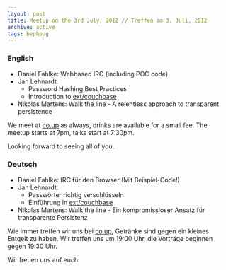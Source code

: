 ```yaml
---
layout: post
title: Meetup on the 3rd July, 2012 // Treffen am 3. Juli, 2012
archive: active
tags: bephpug
---
```


### English

 * Daniel Fahlke: Webbased IRC (including POC code)
 * Jan Lehnardt:
   * Password Hashing Best Practices
   * Introduction to [ext/couchbase](http://pecl.php.net/package/couchbase)
 * Nikolas Martens: Walk the line - A relentless approach to transparent persistence

We meet at [co.up](http://www.bephpug.de/location.html) as always, drinks are
available for a small fee. The meetup starts at 7pm, talks start at 7:30pm.

Looking forward to seeing all of you.

### Deutsch

 * Daniel Fahlke: IRC f&uuml;r den Browser (Mit Beispiel-Code!)
 * Jan Lehnardt:
   * Passw&ouml;rter richtig verschl&uuml;sseln
   * Einf&uuml;hrung in [ext/couchbase](http://pecl.php.net/package/couchbase)
 * Nikolas Martens: Walk the line - Ein kompromissloser Ansatz für transparente Persistenz

Wie immer treffen wir uns bei [co.up](http://www.bephpug.de/location.html),
Getränke sind gegen ein kleines Entgelt zu haben.
Wir treffen uns um 19:00 Uhr, die Vorträge beginnen gegen 19:30 Uhr.

Wir freuen uns auf euch.
